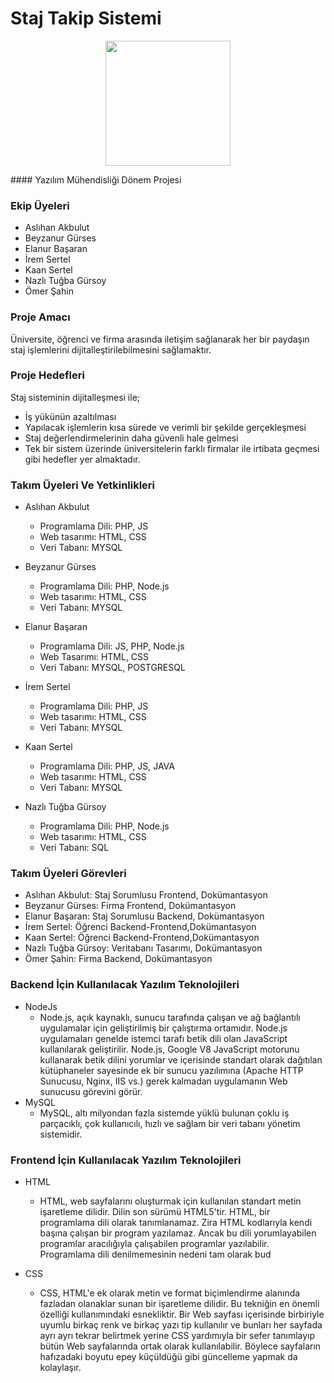 # Staj Takip Sistemi

<p align="center">
  <img src="https://i.pinimg.com/originals/de/62/f1/de62f1d27616b46d59b8be22bc059bf7.jpg" width="200" />  
</p>
#### Yazılım Mühendisliği Dönem Projesi

### Ekip Üyeleri
- Aslıhan Akbulut
- Beyzanur Gürses
- Elanur Başaran
- İrem Sertel
- Kaan Sertel
- Nazlı Tuğba Gürsoy
- Ömer Şahin

### Proje Amacı

Üniversite, öğrenci ve firma arasında iletişim sağlanarak her bir paydaşın staj işlemlerini dijitalleştirilebilmesini sağlamaktır.


###  Proje Hedefleri
Staj sisteminin dijitalleşmesi ile;
- İş yükünün azaltılması
- Yapılacak işlemlerin kısa sürede ve verimli bir şekilde gerçekleşmesi
- Staj değerlendirmelerinin daha güvenli hale gelmesi
- Tek bir sistem üzerinde üniversitelerin farklı firmalar ile irtibata geçmesi gibi hedefler yer almaktadır.


### Takım Üyeleri Ve Yetkinlikleri
- Aslıhan Akbulut
	- Programlama Dili: PHP, JS 
	- Web tasarımı: HTML, CSS
	- Veri Tabanı: MYSQL

- Beyzanur Gürses
	- Programlama Dili: PHP, Node.js
	- Web tasarımı: HTML, CSS
	- Veri Tabanı: MYSQL

- Elanur Başaran
	- Programlama Dili: JS, PHP, Node.js
	- Web Tasarımı: HTML, CSS
	- Veri Tabanı: MYSQL, POSTGRESQL

- İrem Sertel
	- Programlama Dili: PHP, JS 
	- Web tasarımı: HTML, CSS
	- Veri Tabanı: MYSQL

- Kaan Sertel
	- Programlama Dili: PHP, JS, JAVA
	- Web tasarımı: HTML, CSS
	- Veri Tabanı: MYSQL

- Nazlı Tuğba Gürsoy
	- Programlama Dili: PHP, Node.js
	- Web tasarımı: HTML, CSS
	- Veri Tabanı: SQL

### Takım Üyeleri Görevleri
- Aslıhan Akbulut: Staj Sorumlusu Frontend, Dokümantasyon
- Beyzanur Gürses: Firma Frontend, Dokümantasyon
- Elanur Başaran: Staj Sorumlusu Backend, Dokümantasyon
- İrem Sertel: Öğrenci Backend-Frontend,Dokümantasyon
- Kaan Sertel: Öğrenci Backend-Frontend,Dokümantasyon
- Nazlı Tuğba Gürsoy: Veritabanı Tasarımı, Dokümantasyon
- Ömer Şahin: Firma Backend, Dokümantasyon


### Backend İçin Kullanılacak Yazılım Teknolojileri
- NodeJs
	- Node.js, açık kaynaklı, sunucu tarafında çalışan ve ağ bağlantılı uygulamalar için geliştirilmiş bir çalıştırma ortamıdır. Node.js uygulamaları genelde istemci tarafı betik dili olan JavaScript kullanılarak geliştirilir. Node.js, Google V8 JavaScript motorunu kullanarak betik dilini yorumlar ve içerisinde standart olarak dağıtılan kütüphaneler sayesinde ek bir sunucu yazılımına (Apache HTTP Sunucusu, Nginx, IIS vs.) gerek kalmadan uygulamanın Web sunucusu görevini görür.
- MySQL 
	- MySQL, altı milyondan fazla sistemde yüklü bulunan çoklu iş parçacıklı, çok kullanıcılı, hızlı ve sağlam bir veri tabanı yönetim sistemidir.

### Frontend İçin Kullanılacak Yazılım Teknolojileri
- HTML
	- HTML, web sayfalarını oluşturmak için kullanılan standart metin işaretleme dilidir. Dilin son sürümü HTML5'tir. HTML, bir programlama dili olarak tanımlanamaz. Zira HTML kodlarıyla kendi başına çalışan bir program yazılamaz. Ancak bu dili yorumlayabilen programlar aracılığıyla çalışabilen programlar yazılabilir. Programlama dili denilmemesinin nedeni tam olarak bud

- CSS
	- CSS, HTML'e ek olarak metin ve format biçimlendirme alanında fazladan olanaklar sunan bir işaretleme dilidir. Bu tekniğin en önemli özelliği kullanımındaki esnekliktir. Bir Web sayfası içerisinde birbiriyle uyumlu birkaç renk ve birkaç yazı tip kullanılır ve bunları her sayfada ayrı ayrı tekrar belirtmek yerine CSS yardımıyla bir sefer tanımlayıp bütün Web sayfalarında ortak olarak kullanılabilir. Böylece sayfaların hafızadaki boyutu epey küçüldüğü gibi güncelleme yapmak da kolaylaşır.

